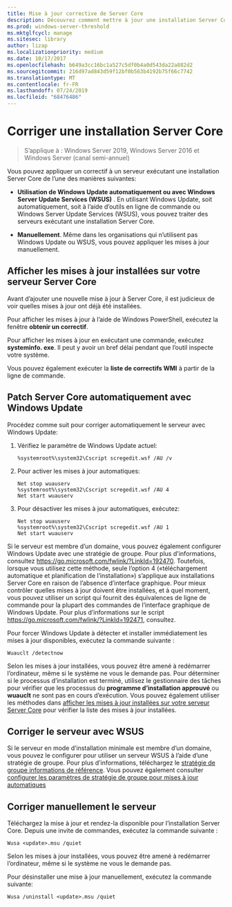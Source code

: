 ```yaml
---
title: Mise à jour corrective de Server Core
description: Découvrez comment mettre à jour une installation Server Core de Windows Server
ms.prod: windows-server-threshold
ms.mktglfcycl: manage
ms.sitesec: library
author: lizap
ms.localizationpriority: medium
ms.date: 10/17/2017
ms.openlocfilehash: b649a3cc16bc1a527c5df0b4a0d543da22a882d2
ms.sourcegitcommit: 216d97ad843d59f12bf0b563b4192b75f66c7742
ms.translationtype: MT
ms.contentlocale: fr-FR
ms.lasthandoff: 07/24/2019
ms.locfileid: "68476486"
---
```

# <a name="patch-a-server-core-installation"></a>Corriger une installation Server Core

> S’applique à : Windows Server 2019, Windows Server 2016 et Windows Server (canal semi-annuel)

Vous pouvez appliquer un correctif à un serveur exécutant une installation Server Core de l’une des manières suivantes:

- **Utilisation de Windows Update automatiquement ou avec Windows Server Update Services (WSUS)** . En utilisant Windows Update, soit automatiquement, soit à l’aide d’outils en ligne de commande ou Windows Server Update Services (WSUS), vous pouvez traiter des serveurs exécutant une installation Server Core.

- **Manuellement**. Même dans les organisations qui n’utilisent pas Windows Update ou WSUS, vous pouvez appliquer les mises à jour manuellement.

## <a name="view-the-updates-installed-on-your-server-core-server"></a>Afficher les mises à jour installées sur votre serveur Server Core
Avant d’ajouter une nouvelle mise à jour à Server Core, il est judicieux de voir quelles mises à jour ont déjà été installées.

Pour afficher les mises à jour à l’aide de Windows PowerShell, exécutez la fenêtre **obtenir un correctif**.

Pour afficher les mises à jour en exécutant une commande, exécutez **systeminfo. exe**. Il peut y avoir un bref délai pendant que l’outil inspecte votre système.

Vous pouvez également exécuter la **liste de correctifs WMI** à partir de la ligne de commande. 

## <a name="patch-server-core-automatically-with-windows-update"></a>Patch Server Core automatiquement avec Windows Update

Procédez comme suit pour corriger automatiquement le serveur avec Windows Update:

1. Vérifiez le paramètre de Windows Update actuel:
   ```
   %systemroot%\system32\Cscript scregedit.wsf /AU /v 
   ```

2. Pour activer les mises à jour automatiques:

   ```
   Net stop wuauserv 
   %systemroot%\system32\Cscript scregedit.wsf /AU 4 
   Net start wuauserv
   ```  

3. Pour désactiver les mises à jour automatiques, exécutez:

   ```
   Net stop wuauserv 
   %systemroot%\system32\Cscript scregedit.wsf /AU 1 
   Net start wuauserv 
   ```

Si le serveur est membre d’un domaine, vous pouvez également configurer Windows Update avec une stratégie de groupe. Pour plus d'informations, consultez https://go.microsoft.com/fwlink/?LinkId=192470. Toutefois, lorsque vous utilisez cette méthode, seule l’option 4 («téléchargement automatique et planification de l’installation») s’applique aux installations Server Core en raison de l’absence d’interface graphique. Pour mieux contrôler quelles mises à jour doivent être installées, et à quel moment, vous pouvez utiliser un script qui fournit des équivalences de ligne de commande pour la plupart des commandes de l’interface graphique de Windows Update. Pour plus d’informations sur le script https://go.microsoft.com/fwlink/?LinkId=192471, consultez.

Pour forcer Windows Update à détecter et installer immédiatement les mises à jour disponibles, exécutez la commande suivante :

```
Wuauclt /detectnow 
```

Selon les mises à jour installées, vous pouvez être amené à redémarrer l’ordinateur, même si le système ne vous le demande pas. Pour déterminer si le processus d’installation est terminé, utilisez le gestionnaire des tâches pour vérifier que les processus du **programme d’installation approuvé** ou **wuauclt** ne sont pas en cours d’exécution. Vous pouvez également utiliser les méthodes dans [afficher les mises à jour installées sur votre serveur Server Core](#view-the-updates-installed-on-your-server-core-server) pour vérifier la liste des mises à jour installées.

## <a name="patch-the-server-with-wsus"></a>Corriger le serveur avec WSUS 

Si le serveur en mode d’installation minimale est membre d’un domaine, vous pouvez le configurer pour utiliser un serveur WSUS à l’aide d’une stratégie de groupe. Pour plus d’informations, téléchargez le [stratégie de groupe informations de référence](https://www.microsoft.com/download/details.aspx?id=25250). Vous pouvez également consulter [configurer les paramètres de stratégie de groupe pour mises à jour automatiques](../windows-server-update-services/deploy/4-configure-group-policy-settings-for-automatic-updates.md)

## <a name="patch-the-server-manually"></a>Corriger manuellement le serveur

Téléchargez la mise à jour et rendez-la disponible pour l’installation Server Core.
Depuis une invite de commandes, exécutez la commande suivante :

```
Wusa <update>.msu /quiet 
```

Selon les mises à jour installées, vous pouvez être amené à redémarrer l’ordinateur, même si le système ne vous le demande pas.

Pour désinstaller une mise à jour manuellement, exécutez la commande suivante:

```
Wusa /uninstall <update>.msu /quiet 
```

